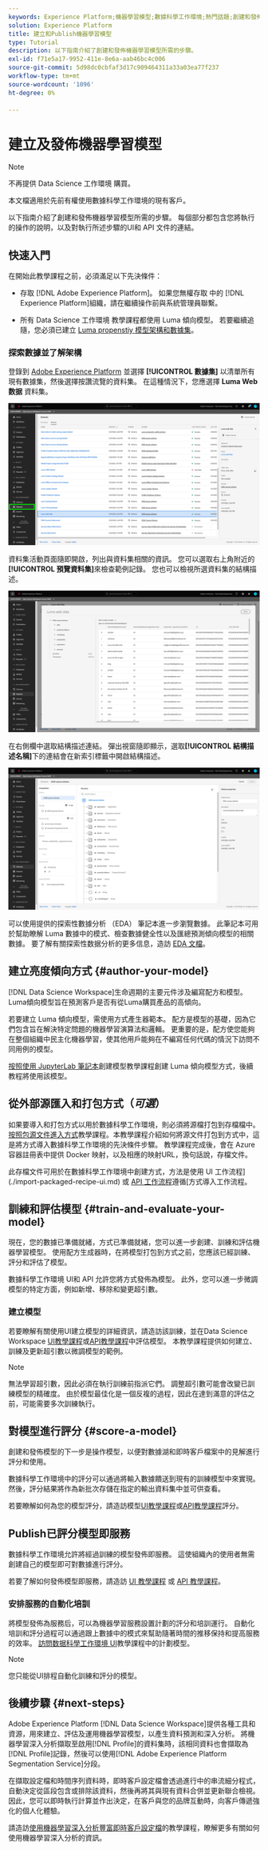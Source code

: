 ```yaml
---
keywords: Experience Platform;機器學習模型;數據科學工作環境;熱門話題;創建和發佈模型
solution: Experience Platform
title: 建立和Publish機器學習模型
type: Tutorial
description: 以下指南介紹了創建和發佈機器學習模型所需的步驟。
exl-id: f71e5a17-9952-411e-8e6a-aab46bc4c006
source-git-commit: 5d98dc0cbfaf3d17c909464311a33a03ea77f237
workflow-type: tm+mt
source-wordcount: '1096'
ht-degree: 0%

---
```



# 建立及發佈機器學習模型

>[!NOTE]
>
>不再提供 Data Science 工作環境 購買。
>
>本文檔適用於先前有權使用數據科學工作環境的現有客戶。

以下指南介紹了創建和發佈機器學習模型所需的步驟。 每個部分都包含您將執行的操作的說明，以及對執行所述步驟的UI和 API 文件的連結。

## 快速入門

在開始此教學課程之前，必須滿足以下先決條件：

- 存取 [!DNL Adobe Experience Platform]。 如果您無權存取 中的 [!DNL Experience Platform]組織，請在繼續操作前與系統管理員聯繫。

- 所有 Data Science 工作環境 教學課程都使用 Luma 傾向模型。 若要繼續追隨，您必須已建立 [Luma propenstiy 模型架構和數據集](./create-luma-data.md)。

### 探索數據並了解架構

登錄到 [Adobe Experience Platform](https://platform.adobe.com/) 並選擇 **[!UICONTROL 數據集]** 以清單所有現有數據集，然後選擇按讚流覽的資料集。 在這種情況下，您應選擇 **Luma Web 数据** 資料集。

![選取Luma網頁資料集](../images/models-recipes/model-walkthrough/luma-dataset.png)

資料集活動頁面隨即開啟，列出與資料集相關的資訊。 您可以選取右上角附近的&#x200B;**[!UICONTROL 預覽資料集]**&#x200B;來檢查範例記錄。 您也可以檢視所選資料集的結構描述。

![預覽Luma網頁資料](../images/models-recipes/model-walkthrough/preview-dataset.png)

在右側欄中選取結構描述連結。 彈出視窗隨即顯示，選取&#x200B;**[!UICONTROL 結構描述名稱]**&#x200B;下的連結會在新索引標籤中開啟結構描述。

![預覽 Luma 網站数据綱要](../images/models-recipes/model-walkthrough/preview-schema.png)

可以使用提供的探索性數據分析 （EDA） 筆記本進一步瀏覽數據。 此筆記本可用於幫助瞭解 Luma 數據中的模式、檢查數據健全性以及匯總預測傾向模型的相關數據。 要了解有關探索性数据分析的更多信息，造訪 [EDA 文檔](../jupyterlab/eda-notebook.md)。

## 建立亮度傾向方式 {#author-your-model}

[!DNL Data Science Workspace]生命週期的主要元件涉及編寫配方和模型。 Luma傾向模型旨在預測客戶是否有從Luma購買產品的高傾向。

若要建立 Luma 傾向模型，需使用方式產生器範本。 配方是模型的基礎，因為它們包含旨在解決特定問題的機器學習演算法和邏輯。 更重要的是，配方使您能夠在整個組織中民主化機器學習，使其他用戶能夠在不編寫任何代碼的情況下訪問不同用例的模型。

[按照使用 JupyterLab 筆記本](../jupyterlab/create-a-model.md)創建模型教學課程創建 Luma 傾向模型方式，後續教程將使用該模型。

## 從外部源匯入和打包方式（*可選*）

如果要導入和打包方式以用於數據科學工作環境，則必須將源檔打包到存檔檔中。 [按照包源文件進入方式](./package-source-files-recipe.md)教學課程。本教學課程介紹如何將源文件打包到方式中，這是將方式導入數據科學工作環境的先決條件步驟。 教學課程完成後，會在 Azure 容器註冊表中提供 Docker 映射，以及相應的映射URL，換句話說，存檔文件。

此存檔文件可用於在數據科學工作環境中創建方式，方法是使用 UI 工作流程](./import-packaged-recipe-ui.md) 或 [API 工作流程](./import-packaged-recipe-api.md)遵循[方式導入工作流程。

## 訓練和評估模型 {#train-and-evaluate-your-model}

現在，您的數據已準備就緒，方式已準備就緒，您可以進一步創建、訓練和評估機器學習模型。 使用配方生成器時，在將模型打包到方式之前，您應該已經訓練、評分和評估了模型。

數據科學工作環境 UI和 API 允許您將方式發佈為模型。 此外，您可以進一步微調模型的特定方面，例如新增、移除和變更超引數。

### 建立模型

若要瞭解有關使用UI建立模型的詳細資訊，請造訪該訓練，並在Data Science Workspace [UI教學課程](./train-evaluate-model-ui.md)或[API教學課程](./train-evaluate-model-api.md)中評估模型。 本教學課程提供如何建立、訓練及更新超引數以微調模型的範例。

>[!NOTE]
>
> 無法學習超引數，因此必須在執行訓練前指派它們。 調整超引數可能會改變已訓練模型的精確度。 由於模型最佳化是一個反複的過程，因此在達到滿意的評估之前，可能需要多次訓練執行。

## 對模型進行評分 {#score-a-model}

創建和發佈模型的下一步是操作模型，以便對數據湖和即時客戶檔案中的見解進行評分和使用。

數據科學工作環境中的評分可以通過將輸入數據饋送到現有的訓練模型中來實現。 然後，評分結果將作為新批次存儲在指定的輸出資料集中並可供查看。

若要瞭解如何為您的模型評分，請造訪模型[UI教學課程](./score-model-ui.md)或[API教學課程](./score-model-api.md)評分。

## Publish已評分模型即服務

數據科學工作環境允許將經過訓練的模型發佈即服務。 這使組織內的使用者無需創建自己的模型即可對數據進行評分。

若要了解如何發佈模型即服務，請造訪 [UI 教學課程](./publish-model-service-ui.md) 或 [API 教學課程](./publish-model-service-api.md)。

### 安排服務的自動化培訓

將模型發佈為服務后，可以為機器學習服務設置計劃的評分和培訓運行。 自動化培訓和評分過程可以通過跟上數據中的模式來幫助隨著時間的推移保持和提高服務的效率。 [訪問数据科學工作環境 UI](./schedule-models-ui.md)教學課程中的計劃模型。

>[!NOTE]
>
> 您只能從UI排程自動化訓練和評分的模型。

## 後續步驟 {#next-steps}

Adobe Experience Platform [!DNL Data Science Workspace]提供各種工具和資源，用來建立、評估及運用機器學習模型，以產生資料預測和深入分析。 將機器學習深入分析擷取至啟用[!DNL Profile]的資料集時，該相同資料也會擷取為[!DNL Profile]記錄，然後可以使用[!DNL Adobe Experience Platform Segmentation Service]分段。

在擷取設定檔和時間序列資料時，即時客戶設定檔會透過進行中的串流細分程式，自動決定從區段包含或排除該資料，然後再將其與現有資料合併並更新聯合檢視。 因此，您可以即時執行計算並作出決定，在客戶與您的品牌互動時，向客戶傳遞強化的個人化體驗。

請造訪[使用機器學習深入分析豐富即時客戶設定檔](./enrich-profile.md)的教學課程，瞭解更多有關如何使用機器學習深入分析的資訊。
